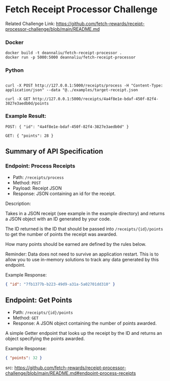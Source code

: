 # Fetch Receipt Processor Challenge

Related Challenge Link: https://github.com/fetch-rewards/receipt-processor-challenge/blob/main/README.md

### Docker

```
docker build -t deannaliu/fetch-receipt-processor .
docker run -p 5000:5000 deannaliu/fetch-receipt-processor
```

### Python

```

curl -X POST http://127.0.0.1:5000/receipts/process -H "Content-Type: application/json" --data "@../examples/target-receipt.json

curl -X GET http://127.0.0.1:5000/receipts/4a4f8e1e-bdaf-450f-82f4-3827e3aedb0d/points
```

### Example Result:
```
POST: { "id": "4a4f8e1e-bdaf-450f-82f4-3827e3aedb0d" }

GET: { "points": 28 }
```

## Summary of API Specification

### Endpoint: Process Receipts

* Path: `/receipts/process`
* Method: `POST`
* Payload: Receipt JSON
* Response: JSON containing an id for the receipt.

Description:

Takes in a JSON receipt (see example in the example directory) and returns a JSON object with an ID generated by your code.

The ID returned is the ID that should be passed into `/receipts/{id}/points` to get the number of points the receipt
was awarded.

How many points should be earned are defined by the rules below.

Reminder: Data does not need to survive an application restart. This is to allow you to use in-memory solutions to track any data generated by this endpoint.

Example Response:
```json
{ "id": "7fb1377b-b223-49d9-a31a-5a02701dd310" }
```

## Endpoint: Get Points

* Path: `/receipts/{id}/points`
* Method: `GET`
* Response: A JSON object containing the number of points awarded.

A simple Getter endpoint that looks up the receipt by the ID and returns an object specifying the points awarded.

Example Response:
```json
{ "points": 32 }
```

src: https://github.com/fetch-rewards/receipt-processor-challenge/blob/main/README.md#endpoint-process-receipts